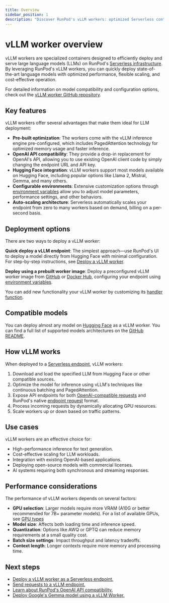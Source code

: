```yaml
---
title: Overview
sidebar_position: 1
description: "Discover RunPod's vLLM workers: optimized Serverless containers for deploying Hugging Face LLMs. vLLM workers offer OpenAI API compatibility, auto-scaling, and cost-effective performance."
---
```


# vLLM worker overview

vLLM workers are specialized containers designed to efficiently deploy and serve large language models (LLMs) on RunPod's [Serverless infrastructure](/serverless/overview). By leveraging RunPod's vLLM workers, you can quickly deploy state-of-the-art language models with optimized performance, flexible scaling, and cost-effective operation.

For detailed information on model compatibility and configuration options, check out the [vLLM worker GitHub repository](https://github.com/runpod-workers/worker-vllm).

## Key features

vLLM workers offer several advantages that make them ideal for LLM deployment:

- **Pre-built optimization**: The workers come with the vLLM inference engine pre-configured, which includes PagedAttention technology for optimized memory usage and faster inference.
- **OpenAI API compatibility**: They provide a drop-in replacement for OpenAI's API, allowing you to use existing OpenAI client code by simply changing the endpoint URL and API key.
- **Hugging Face integration**: vLLM workers support most models available on Hugging Face, including popular options like Llama 2, Mistral, Gemma, and many others.
- **Configurable environments**: Extensive customization options through [environment variables](https://github.com/runpod-workers/worker-vllm#environment-variables) allow you to adjust model parameters, performance settings, and other behaviors.
- **Auto-scaling architecture**: Serverless automatically scales your endpoint from zero to many workers based on demand, billing on a per-second basis.

## Deployment options

There are two ways to deploy a vLLM worker:

**Quick deploy a vLLM endpoint**: The simplest approach—use RunPod's UI to deploy a model directly from Hugging Face with minimal configuration. For step-by-step instructions, see [Deploy a vLLM worker](/serverless/vllm/get-started).

**Deploy using a prebuilt worker image**: Deploy a preconfigured vLLM worker image from [GitHub](https://github.com/runpod-workers/worker-vllm) or [Docker Hub](https://hub.docker.com/r/runpod/worker-v1-vllm/tags), configuring your endpoint using [environment variables](https://github.com/runpod-workers/worker-vllm#environment-variablessettings).

You can add new functionality your vLLM worker by customizing its [handler function](/serverless/workers/handler-function).

## Compatible models

You can deploy almost any model on [Hugging Face](https://huggingface.co/models?other=LLM) as a vLLM worker. You can find a full list of supported models architectures on the [GitHub README](https://github.com/runpod-workers/worker-vllm/blob/main/README.md#compatible-model-architectures).

## How vLLM works

When deployed to a [Serverless endpoint](/serverless/endpoints/overview), vLLM workers:

1. Download and load the specified LLM from Hugging Face or other compatible sources.
2. Optimize the model for inference using vLLM's techniques like continuous batching and PagedAttention.
3. Expose API endpoints for both [OpenAI-compatible requests](/serverless/vllm/openai-compatibility) and RunPod's native [endpoint request](/serverless/endpoints/send-requests) format.
4. Process incoming requests by dynamically allocating GPU resources.
5. Scale workers up or down based on traffic patterns.

## Use cases

vLLM workers are an effective choice for:

- High-performance inference for text generation.
- Cost-effective scaling for LLM workloads.
- Integration with existing OpenAI-based applications.
- Deploying open-source models with commercial licenses.
- AI systems requiring both synchronous and streaming responses.

## Performance considerations

The performance of vLLM workers depends on several factors:

- **GPU selection**: Larger models require more VRAM (A10G or better recommended for 7B+ parameter models). For a list of available GPUs, see [GPU types](/references/gpu-types)
- **Model size**: Affects both loading time and inference speed.
- **Quantization**: Options like AWQ or GPTQ can reduce memory requirements at a small quality cost.
- **Batch size settings**: Impact throughput and latency tradeoffs.
- **Context length**: Longer contexts require more memory and processing time.

## Next steps

- [Deploy a vLLM worker as a Serverless endpoint.](/serverless/vllm/get-started)
- [Send requests to a vLLM endpoint.](/serverless/vllm/vllm-requests)
- [Learn about RunPod's OpenAI API compatibility.](/serverless/vllm/openai-compatibility)
- [Deploy Google's Gemma model using a vLLM Worker.](/tutorials/serverless/run-gemma-7b)


